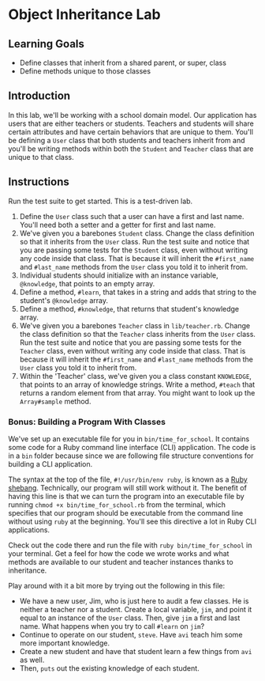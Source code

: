 # Object Inheritance Lab

## Learning Goals

- Define classes that inherit from a shared parent, or super, class
- Define methods unique to those classes

## Introduction

In this lab, we'll be working with a school domain model. Our application has
users that are either teachers or students. Teachers and students will share
certain attributes and have certain behaviors that are unique to them. You'll be
defining a `User` class that both students and teachers inherit from and you'll
be writing methods within both the `Student` and `Teacher` class that are unique
to that class.

## Instructions

Run the test suite to get started. This is a test-driven lab.

1. Define the `User` class such that a user can have a first and last name.
   You'll need both a setter and a getter for first and last name.
1. We've given you a barebones `Student` class. Change the class definition so
   that it inherits from the `User` class. Run the test suite and notice that
   you are passing some tests for the `Student` class, even without writing any
   code inside that class. That is because it will inherit the `#first_name` and
   `#last_name` methods from the `User` class you told it to inherit from.
1. Individual students should initialize with an instance variable,
   `@knowledge`, that points to an empty array.
1. Define a method, `#learn`, that takes in a string and adds that string to the
   student's `@knowledge` array.
1. Define a method, `#knowledge`, that returns that student's knowledge array.
1. We've given you a barebones `Teacher` class in `lib/teacher.rb`. Change the
   class definition so that the `Teacher` class inherits from the `User` class.
   Run the test suite and notice that you are passing some tests for the
   `Teacher` class, even without writing any code inside that class. That is
   because it will inherit the `#first_name` and `#last_name` methods from the
   `User` class you told it to inherit from.
1. Within the 'Teacher' class, we've given you a class constant `KNOWLEDGE`,
   that points to an array of knowledge strings. Write a method, `#teach` that
   returns a random element from that array. You might want to look up the
   `Array#sample` method.

### Bonus: Building a Program With Classes

We've set up an executable file for you in `bin/time_for_school`. It contains
some code for a Ruby command line interface (CLI) application. The code is in a
`bin` folder because since we are following file structure conventions for
building a CLI application.

The syntax at the top of the file, `#!/usr/bin/env ruby`, is known as a [Ruby
shebang][ruby shebang]. Technically, our program will still work without it. The
benefit of having this line is that we can turn the program into an executable
file by running `chmod +x bin/time_for_school.rb` from the terminal, which
specifies that our program should be executable from the command line without
using `ruby` at the beginning. You'll see this directive a lot in Ruby CLI
applications.

Check out the code there and run the file with `ruby bin/time_for_school` in
your terminal. Get a feel for how the code we wrote works and what methods are
available to our student and teacher instances thanks to inheritance.

Play around with it a bit more by trying out the following in this file:

- We have a new user, Jim, who is just here to audit a few classes. He is
  neither a teacher nor a student. Create a local variable, `jim`, and point it
  equal to an instance of the `User` class. Then, give `jim` a first and last
  name. What happens when you try to call `#learn` on `jim`?
- Continue to operate on our student, `steve`. Have `avi` teach him some more
  important knowledge.
- Create a new student and have that student learn a few things from `avi` as
  well.
- Then, `puts` out the existing knowledge of each student.

[ruby shebang]:
  https://www.learnhowtoprogram.com/ruby-and-rails/basic-ruby/basic-ruby-scripting
